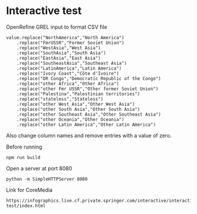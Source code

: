 # Interactive test

OpenRefine GREL input to format CSV file

	value.replace("NorthAmerica","North America")
		.replace("FmrUSSR","Former Soviet Union")
		.replace("WestAsia","West Asia")
		.replace("SouthAsia","South Asia")
		.replace("EastAsia","East Asia")
		.replace("SoutheastAsia","Southeast Asia")
		.replace("LatinAmerica","Latin America")
		.replace("Ivory Coast","Côte d'Ivoire")
		.replace("DR Congo","Democratic Republic of the Congo")
		.replace("other Africa","Other Africa")
		.replace("other Fmr USSR","Other former Soviet Union")
		.replace("Palestina","Palestinian territories")
		.replace("stateless","Stateless")
		.replace("other West Asia","Other West Asia")
		.replace("other South Asia","Other South Asia")
		.replace("other Southeast Asia","Other Southeast Asia")
		.replace("other Oceania","Other Oceania")
		.replace("other Latin America","Other Latin America")

Also change column names and remove entries with a value of zero.

Before running 

	npm run build 

Open a server at port 8080

	python -m SimpleHTTPServer 8080

Link for CoreMedia

	https://infographics.live.cf.private.springer.com/interactive/interactive-test/index.html